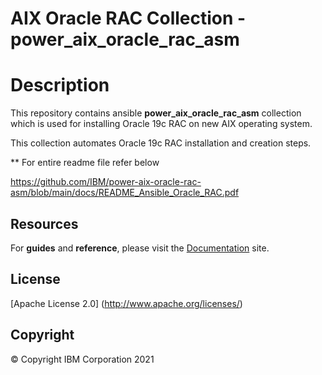 <!-- This should be the location of the title of the repository, normally the short name -->
# AIX Oracle RAC Collection - power_aix_oracle_rac_asm

# Description

This repository contains ansible **power_aix_oracle_rac_asm** collection which is used for installing Oracle 19c RAC on new AIX operating system.

This collection automates Oracle 19c RAC installation and creation steps.

** For entire readme file refer below

https://github.com/IBM/power-aix-oracle-rac-asm/blob/main/docs/README_Ansible_Oracle_RAC.pdf

## Resources

For **guides** and **reference**, please visit the [Documentation](https://github.com/IBM/power-aix-oracle-asm/blob/main/docs/) site.

## License

[Apache License 2.0] (http://www.apache.org/licenses/)
## Copyright

© Copyright IBM Corporation 2021

